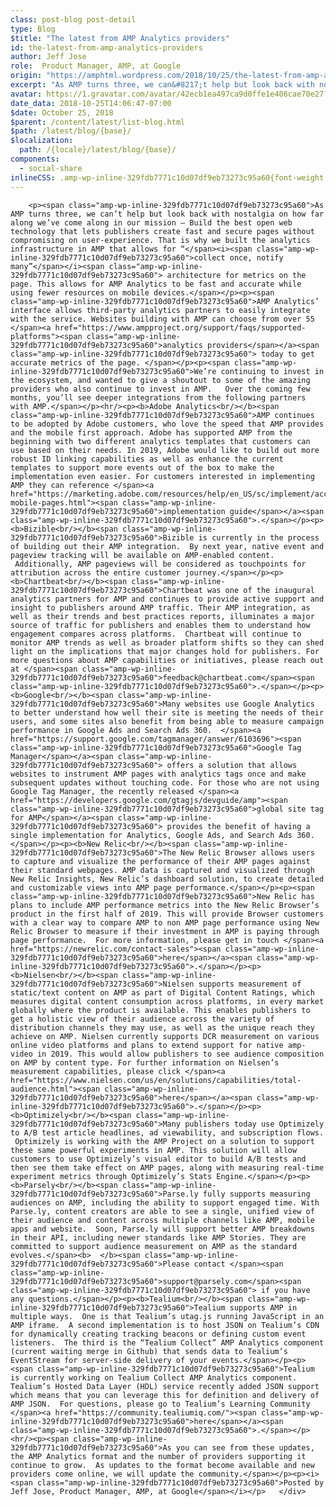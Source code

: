 ```yaml
---
class: post-blog post-detail
type: Blog
$title: "The latest from AMP Analytics providers"
id: the-latest-from-amp-analytics-providers
author: Jeff Jose
role:  Product Manager, AMP, at Google
origin: "https://amphtml.wordpress.com/2018/10/25/the-latest-from-amp-analytics-providers/amp/"
excerpt: "As AMP turns three, we can&#8217;t help but look back with nostalgia on how far along we’ve come along in our mission &#8211; Build the best open web technology that lets publishers create fast and secure pages without compromising on user-experience. That is why we built the analytics infrastructure in AMP that allows for “collect [&#8230;]"
avatar: https://1.gravatar.com/avatar/42ecb1ea497ca9d0ffe1e406cae70e27?s=96&d=identicon&r=G
date_data: 2018-10-25T14:06:47-07:00
$date: October 25, 2018
$parent: /content/latest/list-blog.html
$path: /latest/blog/{base}/
$localization:
  path: /{locale}/latest/blog/{base}/
components:
  - social-share
inlineCSS: .amp-wp-inline-329fdb7771c10d07df9eb73273c95a60{font-weight:400;}
---
```


<div class="amp-wp-article-content">

		<p><span class="amp-wp-inline-329fdb7771c10d07df9eb73273c95a60">As AMP turns three, we can’t help but look back with nostalgia on how far along we’ve come along in our mission – Build the best open web technology that lets publishers create fast and secure pages without compromising on user-experience. That is why we built the analytics infrastructure in AMP that allows for “</span><i><span class="amp-wp-inline-329fdb7771c10d07df9eb73273c95a60">collect once, notify many”</span></i><span class="amp-wp-inline-329fdb7771c10d07df9eb73273c95a60"> architecture for metrics on the page. This allows for AMP Analytics to be fast and accurate while using fewer resources on mobile devices.</span></p><p><span class="amp-wp-inline-329fdb7771c10d07df9eb73273c95a60">AMP Analytics’ interface allows third-party analytics partners to easily integrate with the service. Websites building with AMP can choose from over 55 </span><a href="https://www.ampproject.org/support/faqs/supported-platforms"><span class="amp-wp-inline-329fdb7771c10d07df9eb73273c95a60">analytics providers</span></a><span class="amp-wp-inline-329fdb7771c10d07df9eb73273c95a60"> today to get accurate metrics of the page. </span></p><p><span class="amp-wp-inline-329fdb7771c10d07df9eb73273c95a60">We’re continuing to invest in the ecosystem, and wanted to give a shoutout to some of the amazing providers who also continue to invest in AMP.   Over the coming few months, you’ll see deeper integrations from the following partners with AMP.</span></p><hr/><p><b>Adobe Analytics<br/></b><span class="amp-wp-inline-329fdb7771c10d07df9eb73273c95a60">AMP continues to be adopted by Adobe customers, who love the speed that AMP provides and the mobile first approach. Adobe has supported AMP from the beginning with two different analytics templates that customers can use based on their needs. In 2019, Adobe would like to build out more robust ID linking capabilities as well as enhance the current templates to support more events out of the box to make the implementation even easier. For customers interested in implementing AMP they can reference </span><a href="https://marketing.adobe.com/resources/help/en_US/sc/implement/accelerated-mobile-pages.html"><span class="amp-wp-inline-329fdb7771c10d07df9eb73273c95a60">implementation guide</span></a><span class="amp-wp-inline-329fdb7771c10d07df9eb73273c95a60">.</span></p><p><b>Bizible<br/></b><span class="amp-wp-inline-329fdb7771c10d07df9eb73273c95a60">Bizible is currently in the process of building out their AMP integration.  By next year, native event and pageview tracking will be available on AMP-enabled content.  Additionally, AMP pageviews will be considered as touchpoints for attribution across the entire customer journey.</span></p><p><b>Chartbeat<br/></b><span class="amp-wp-inline-329fdb7771c10d07df9eb73273c95a60">Chartbeat was one of the inaugural analytics partners for AMP and continues to provide active support and insight to publishers around AMP traffic. Their AMP integration, as well as their trends and best practices reports, illuminates a major source of traffic for publishers and enables them to understand how engagement compares across platforms.  Chartbeat will continue to monitor AMP trends as well as broader platform shifts so they can shed light on the implications that major changes hold for publishers. For more questions about AMP capabilities or initiatives, please reach out at </span><span class="amp-wp-inline-329fdb7771c10d07df9eb73273c95a60">feedback@chartbeat.com</span><span class="amp-wp-inline-329fdb7771c10d07df9eb73273c95a60">.</span></p><p><b>Google<br/></b><span class="amp-wp-inline-329fdb7771c10d07df9eb73273c95a60">Many websites use Google Analytics to better understand how well their site is meeting the needs of their users, and some sites also benefit from being able to measure campaign performance in Google Ads and Search Ads 360.  </span><a href="https://support.google.com/tagmanager/answer/6103696"><span class="amp-wp-inline-329fdb7771c10d07df9eb73273c95a60">Google Tag Manager</span></a><span class="amp-wp-inline-329fdb7771c10d07df9eb73273c95a60"> offers a solution that allows websites to instrument AMP pages with analytics tags once and make subsequent updates without touching code. For those who are not using Google Tag Manager, the recently released </span><a href="https://developers.google.com/gtagjs/devguide/amp"><span class="amp-wp-inline-329fdb7771c10d07df9eb73273c95a60">global site tag for AMP</span></a><span class="amp-wp-inline-329fdb7771c10d07df9eb73273c95a60"> provides the benefit of having a single implementation for Analytics, Google Ads, and Search Ads 360.</span></p><p><b>New Relic<br/></b><span class="amp-wp-inline-329fdb7771c10d07df9eb73273c95a60">The New Relic Browser allows users to capture and visualize the performance of their AMP pages against their standard webpages. AMP data is captured and visualized through New Relic Insights, New Relic’s dashboard solution, to create detailed and customizable views into AMP page performance.</span></p><p><span class="amp-wp-inline-329fdb7771c10d07df9eb73273c95a60">New Relic has plans to include AMP performance metrics into the New Relic Browser’s product in the first half of 2019. This will provide Browser customers with a clear way to compare AMP to non AMP page performance using New Relic Browser to measure if their investment in AMP is paying through page performance.  For more information, please get in touch </span><a href="https://newrelic.com/contact-sales"><span class="amp-wp-inline-329fdb7771c10d07df9eb73273c95a60">here</span></a><span class="amp-wp-inline-329fdb7771c10d07df9eb73273c95a60">.</span></p><p><b>Nielsen<br/></b><span class="amp-wp-inline-329fdb7771c10d07df9eb73273c95a60">Nielsen supports measurement of static/text content on AMP as part of Digital Content Ratings, which measures digital content consumption across platforms, in every market globally where the product is available. This enables publishers to get a holistic view of their audience across the variety of distribution channels they may use, as well as the unique reach they achieve on AMP. Nielsen currently supports DCR measurement on various online video platforms and plans to extend support for native amp-video in 2019. This would allow publishers to see audience composition on AMP by content type. For further information on Nielsen’s measurement capabilities, please click </span><a href="https://www.nielsen.com/us/en/solutions/capabilities/total-audience.html"><span class="amp-wp-inline-329fdb7771c10d07df9eb73273c95a60">here</span></a><span class="amp-wp-inline-329fdb7771c10d07df9eb73273c95a60">.</span></p><p><b>Optimizely<br/></b><span class="amp-wp-inline-329fdb7771c10d07df9eb73273c95a60">Many publishers today use Optimizely to A/B test article headlines, ad viewability, and subscription flows.  Optimizely is working with the AMP Project on a solution to support these same powerful experiments in AMP. This solution will allow customers to use Optimizely’s visual editor to build A/B tests and then see them take effect on AMP pages, along with measuring real-time experiment metrics through Optimizely’s Stats Engine.</span></p><p><b>Parsely<br/></b><span class="amp-wp-inline-329fdb7771c10d07df9eb73273c95a60">Parse.ly fully supports measuring audiences on AMP, including the ability to support engaged time. With Parse.ly, content creators are able to see a single, unified view of their audience and content across multiple channels like AMP, mobile apps and website.  Soon, Parse.ly will support better AMP breakdowns in their API, including newer standards like AMP Stories. They are committed to support audience measurement on AMP as the standard evolves.</span><b>  </b><span class="amp-wp-inline-329fdb7771c10d07df9eb73273c95a60">Please contact </span><span class="amp-wp-inline-329fdb7771c10d07df9eb73273c95a60">support@parsely.com</span><span class="amp-wp-inline-329fdb7771c10d07df9eb73273c95a60"> if you have any questions.</span></p><p><b>Tealium<br/></b><span class="amp-wp-inline-329fdb7771c10d07df9eb73273c95a60">Tealium supports AMP in multiple ways.  One is that Tealium’s utag.js running JavaScript in an AMP iframe.  A second implementation is to host JSON on Tealium’s CDN for dynamically creating tracking beacons or defining custom event listeners.  The third is the “Tealium Collect” AMP Analytics component (current waiting merge in Github) that sends data to Tealium’s EventStream for server-side delivery of your events.</span></p><p><span class="amp-wp-inline-329fdb7771c10d07df9eb73273c95a60">Tealium is currently working on Tealium Collect AMP Analytics component. Tealium’s Hosted Data Layer (HDL) service recently added JSON support which means that you can leverage this for definition and delivery of AMP JSON.  For questions, please go to Tealium’s Learning Community </span><a href="https://community.tealiumiq.com/"><span class="amp-wp-inline-329fdb7771c10d07df9eb73273c95a60">here</span></a><span class="amp-wp-inline-329fdb7771c10d07df9eb73273c95a60">.</span></p><hr/><p><span class="amp-wp-inline-329fdb7771c10d07df9eb73273c95a60">As you can see from these updates, the AMP Analytics format and the number of providers supporting it continue to grow.  As updates to the format become available and new providers come online, we will update the community.</span></p><p><i><span class="amp-wp-inline-329fdb7771c10d07df9eb73273c95a60">Posted by Jeff Jose, Product Manager, AMP, at Google</span></i></p>	</div>

	

</div>

